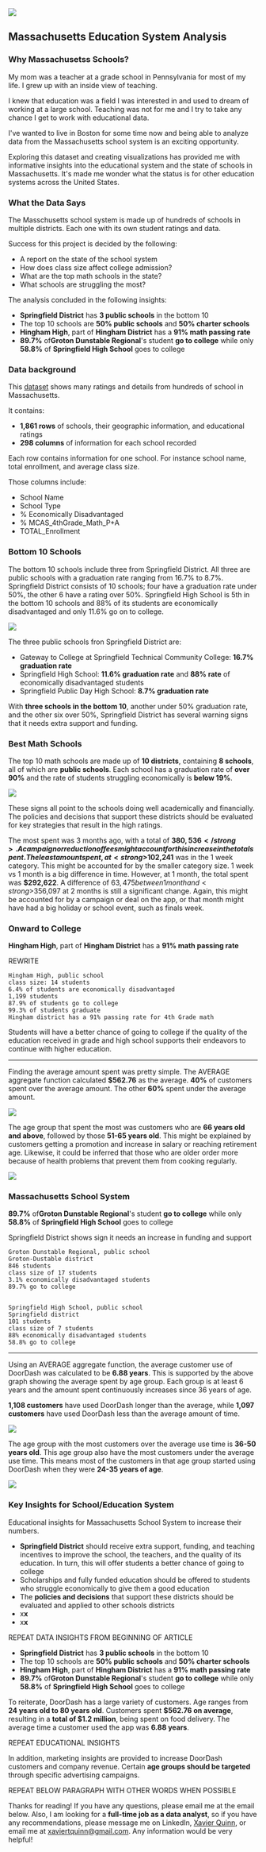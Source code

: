 <img src="images/Massachusetts_CaseStudy.png?raw=true"/>

## Massachusetts Education System Analysis

### Why Massachusetss Schools?

My mom was a teacher at a grade school in Pennsylvania for most of my life. I grew up with an inside view of teaching.

I knew that education was a field I was interested in and used to dream of working at a large school. Teaching was not for me and I try to take any chance I get to work with educational data.

I've wanted to live in Boston for some time now and being able to analyze data from the Massachusetts school system is an exciting opportunity.

Exploring this dataset and creating visualizations has provided me with informative insights into the educational system and the state of schools in Massachusetts. It's made me wonder what the status is for other education systems across the United States.

### What the Data Says

The Masschusetts school system is made up of hundreds of schools in multiple districts. Each one with its own student ratings and data. 

Success for this project is decided by the following:
<ul>
  <li>A report on the state of the school system</li>
  <li>How does class size affect college admission?</li>
  <li>What are the top math schools in the state?</li>
  <li>What schools are struggling the most?</li>
</ul>

The analysis concluded in the following insights:

<ul>
  <li><strong>Springfield District</strong> has <strong>3 public schools</strong> in the bottom 10</li>
  <li>The top 10 schools are <strong>50% public schools</strong> and <strong>50% charter schools</strong></li>
  <li><strong>Hingham High</strong>, part of <strong>Hingham District</strong> has a <strong>91% math passing rate</strong></li>
  <li><strong>89.7%</strong> of<strong>Groton Dunstable Regional</strong>'s student <strong>go to college</strong> while only <strong>58.8%</strong> of <strong>Springfield High School</strong> goes to college</li>
</ul>

### Data background 

This [dataset](https://www.kaggle.com/datasets/ndalziel/massachusetts-public-schools-data) shows many ratings and details from hundreds of school in Massachusetts.

It contains:

<ul>
  <li><strong>1,861 rows</strong> of schools, their geographic information, and educational ratings</li>
  <li><strong>298 columns</strong> of information for each school recorded</li>
</ul>

Each row contains information for one school. For instance school name, total enrollment, and average class size.

Those columns include:

<ul>
  <li>School Name</li>
  <li>School Type</li>
  <li>% Economically Disadvantaged</li>
  <li>% MCAS_4thGrade_Math_P+A</li>
  <li>TOTAL_Enrollment</li>
</ul>

### Bottom 10 Schools

The bottom 10 schools include three from Springfield District. All three are public schools with a graduation rate ranging from 16.7% to 8.7%. Springfield District consists of 10 schools; four have a graduation rate under 50%, the other 6 have a rating over 50%. Springfield High School is 5th in the bottom 10 schools and 88% of its students are economically disadvantaged and only 11.6% go on to college.

<img src="images/MA_Bottom10.png?raw=true"/>

The three public schools fron Springfield District are:
<ul>
  <li>Gateway to College at Springfield Technical Community College: <strong>16.7% graduation rate</strong></li>
  <li>Springfield High School: <strong>11.6% graduation rate</strong> and <strong>88% rate</strong> of economically disadvantaged students</li>
  <li>Springfield Public Day High School: <strong>8.7% graduation rate</strong></li>
</ul>

With <strong>three schools in the bottom 10</strong>, another under 50% graduation rate, and the other six over 50%, Springfield District has several warning signs that it needs extra support and funding.

### Best Math Schools

The top 10 math schools are made up of <strong>10 districts</strong>, containing <strong>8 schools</strong>, all of which are <strong>public schools</strong>. Each school has a graduation rate of <strong>over 90%</strong> and the rate of students struggling economically is <strong>below 19%</strong>. 

<img src="images/MA_Top10Passing.png?raw=true"/>

These signs all point to the schools doing well academically and financially. The policies and decisions that support these districts should be evaluated for key strategies that result in the high ratings.



The most spent was 3 months ago, with a total of <strong>$380,536</strong>. A campaign or reduction of fees might account for this increase in the total spent. The least amount spent, at <strong>$102,241</strong> was in the 1 week category. This might be accounted for by the smaller category size. 1 week vs 1 month is a big difference in time. However, at 1 month, the total spent was <strong>$292,622</strong>. A difference of $63,475 between 1 month and <strong>$356,097</strong> at 2 months is still a significant change. Again, this might be accounted for by a campaign or deal on the app, or that month might have had a big holiday or school event, such as finals week.

### Onward to College

<strong>Hingham High</strong>, part of <strong>Hingham District</strong> has a <strong>91% math passing rate</strong>

REWRITE

    Hingham High, public school
    class size: 14 students
    6.4% of students are economically disadvantaged
    1,199 students
    87.9% of students go to college
    99.3% of students graduate
    Hingham district has a 91% passing rate for 4th Grade math

Students will have a better chance of going to college if the quality of the education received in grade and high school supports their endeavors to continue with higher education.

---






Finding the average amount spent was pretty simple. The AVERAGE aggregate function calculated <strong>$562.76</strong> as the average. <strong>40%</strong> of customers spent over the average amount. The other <strong>60%</strong> spent under the average amount. 

<img src="images/DoorDash_OverUnder_AverageSpent.png?raw=true"/>

The age group that spent the most was customers who are <strong>66 years old and above</strong>, followed by those <strong>51-65 years old</strong>. This might be explained by customers getting a promotion and increase in salary or reaching retirement age. Likewise, it could be inferred that those who are older order more because of health problems that prevent them from cooking regularly.

<img src="images/DoorDash_AgeAverageSpent.png?raw=true"/>

### Massachusetts School System

<strong>89.7%</strong> of<strong>Groton Dunstable Regional</strong>'s student <strong>go to college</strong> while only <strong>58.8%</strong> of <strong>Springfield High School</strong> goes to college

Springfield District shows sign it needs an increase in funding and support

    Groton Dunstable Regional, public school
    Groton-Dustable district
    846 students
    class size of 17 students
    3.1% economically disadvantaged students
    89.7% go to college
    

    Springfield High School, public school
    Springfield district
    101 students
    class size of 7 students
    88% economically disadvantaged students
    58.8% go to college

    
---


Using an AVERAGE aggregate function, the average customer use of DoorDash was calculated to be <strong>6.88 years</strong>. This is supported by the above graph showing the average spent by age group. Each group is at least 6 years and the amount spent continuously increases since 36 years of age. 

<strong>1,108 customers</strong> have used DoorDash longer than the average, while <strong>1,097 customers</strong> have used DoorDash less than the average amount of time. 

<img src="images/DoorDash_OverUnder_AverageUse.png?raw=true"/>

The age group with the most customers over the average use time is <strong>36-50 years old</strong>. This age group also have the most customers under the average use time. This means most of the customers in that age group started using DoorDash when they were <strong>24-35 years of age</strong>.

<img src="images/DoorDash_OverUnder_AverageUse_AgeGroup.png?raw=true"/>

### Key Insights for School/Education System

Educational insights for Massachusetts School System to increase their numbers.

<ul>
  <li><strong>Springfield District</strong> should receive extra support, funding, and teaching incentives to improve the school, the teachers, and the quality of its education. In turn, this will offer students a better chance of going to college</li>
  <li>Scholarships and fully funded education should be offered to students who struggle economically to give them a good education</li>
  <li>The <strong>policies and decisions</strong> that support these districts should be evaluated and applied to other schools districts</li>
  <li>
    x<strong>x</strong>
  </li>
  <li>
    x<strong>x</strong>
  </li>
</ul>

REPEAT DATA INSIGHTS FROM BEGINNING OF ARTICLE
<ul>
  <li><strong>Springfield District</strong> has <strong>3 public schools</strong> in the bottom 10</li>
  <li>The top 10 schools are <strong>50% public schools</strong> and <strong>50% charter schools</strong></li>
  <li><strong>Hingham High</strong>, part of <strong>Hingham District</strong> has a <strong>91% math passing rate</strong></li>
  <li><strong>89.7%</strong> of<strong>Groton Dunstable Regional</strong>'s student <strong>go to college</strong> while only <strong>58.8%</strong> of <strong>Springfield High School</strong> goes to college</li>
</ul>

To reiterate, DoorDash has a large variety of customers. Age ranges from <strong>24 years old to 80 years old</strong>. Customers spent <strong>$562.76 on average</strong>, resulting in a <strong>total of $1.2 million</strong>, being spent on food delivery. The average time a customer used the app was <strong>6.88 years</strong>.

REPEAT EDUCATIONAL INSIGHTS

In addition, marketing insights are provided to increase DoorDash customers and company revenue. Certain <strong>age groups should be targeted</strong> through specific advertising campaigns.

REPEAT BELOW PARAGRAPH WITH OTHER WORDS WHEN POSSIBLE

Thanks for reading! If you have any questions, please email me at the email below. Also, I am looking for a <strong>full-time job as a data analyst</strong>, so if you have any recommendations, please message me on LinkedIn, <a href="https://www.linkedin.com/in/xaviertquinn/">Xavier Quinn</a>, or email me at xaviertquinn@gmail.com. Any information would be very helpful!

